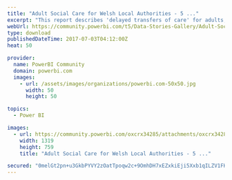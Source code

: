 ```yaml
---
title: "Adult Social Care for Welsh Local Authorities - 5 ..."
excerpt: "This report describes 'delayed transfers of care' for adults, for all Welsh Local Authorities each month over the last 5 years; highlighting the top"
webUrl: https://community.powerbi.com/t5/Data-Stories-Gallery/Adult-Social-Care-for-Welsh-Local-Authorities-5-year-trends/m-p/205238
type: download
publishedDateTime: 2017-07-03T04:12:00Z
heat: 50

provider:
  name: PowerBI Community
  domain: powerbi.com
  images:
    - url: /assets/images/organizations/powerbi.com-50x50.jpg
      width: 50
      height: 50

topics:
  - Power BI

images:
  - url: https://community.powerbi.com/oxcrx34285/attachments/oxcrx34285/DataStoriesGallery/931/1/Wales%20Delayed%20Transfers%20of%20Care%20PBI.PNG
    width: 1319
    height: 759
    title: "Adult Social Care for Welsh Local Authorities - 5 ..."

secured: "0melGt2pn+u3GkbPYVY2zOatTpoqw2c+9OmhDH7xEZxkiEji5Xxb1qILZV1FHSKSaWIMna0lDl5vN7dbRSqVFkTqFUltXm/VYk4YIj1RQs9IfbjDiWMwkuRCLEKUBi6L9lL9n0kfWWQzuxVs5Wdy82nVxeoOMtXZWBciY+zxZrXAhBBjbCJf0i9GZr+p6iSNLd4vwbJoZk2beAgfBines8LrY/RyNmWYf9RRbwYANVDYNqfZ4AAz17+X3fC3SQ+FS+R9MDndbAjP/pdI1r0ZTsPaGig9fz9DdzOlZTIDCux6KQZ38d6njqBLxca5iduXOS/ie0/h2kkyn9NEQHGeP9/nFVO00U1PRMdzixk/UDkpm6qQXTEuG+9EBcur5iWf;Z7M03gmYVWHnLUkyzOPqGA=="
---
```


